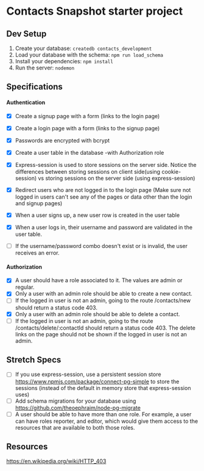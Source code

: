 # Contacts Snapshot starter project

## Dev Setup

1. Create your database: `createdb contacts_development`
2. Load your database with the schema: `npm run load_schema`
3. Install your dependencies: `npm install`
4. Run the server: `nodemon`



## Specifications

#### Authentication
- [x] Create a signup page with a form (links to the login page)
- [x] Create a login page with a form (links to the signup page)

- [x] Passwords are encrypted with bcrypt
- [x] Create a user table in the database -with Authorization role

- [x] Express-session is used to store sessions on the server side. Notice the differences between storing sessions on client side(using cookie-session) vs storing sessions on the server side (using express-session)
- [x] Redirect users who are not logged in to the login page (Make sure not logged in users can't see any of the pages or data other than the login and signup pages)
- [x] When a user signs up, a new user row is created in the user table
- [x] When a user logs in, their username and password are validated in the user table.
- [ ] If the username/password combo doesn't exist or is invalid, the user receives an error.


#### Authorization
- [x] A user should have a role associated to it. The values are admin or regular.
- [x] Only a user with an admin role should be able to create a new contact.
- [ ] If the logged in user is not an admin, going to the route /contacts/new should return a status code 403.
- [x] Only a user with an admin role should be able to delete a contact.
- [ ] If the logged in user is not an admin, going to the route /contacts/delete/:contactId should return a status code 403. The delete links on the page should not be shown if the logged in user is not an admin.

## Stretch Specs
- [ ] If you use express-session, use a persistent session store https://www.npmjs.com/package/connect-pg-simple to store the sessions (instead of the default in memory store that express-session uses)
- [ ] Add schema migrations for your database using https://github.com/theoephraim/node-pg-migrate
- [ ] A user should be able to have more than one role. For example, a user can have roles reporter, and editor, which would give them access to the resources that are available to both those roles.

## Resources
https://en.wikipedia.org/wiki/HTTP_403
